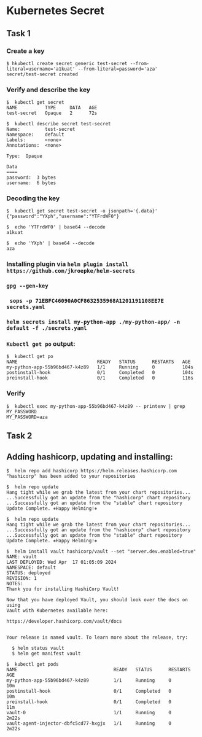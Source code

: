 # Kubernetes Secret

## Task 1

### Create a key

```shell
$ hkubectl create secret generic test-secret --from-literal=username='a1kuat' --from-literal=password='aza'
secret/test-secret created
```

### Verify and describe the key

```shell
$  kubectl get secret
NAME          TYPE     DATA   AGE
test-secret   Opaque   2      72s
```

```shell
$  kubectl describe secret test-secret
Name:         test-secret
Namespace:    default
Labels:       <none>
Annotations:  <none>

Type:  Opaque

Data
====
password:  3 bytes
username:  6 bytes
```

### Decoding the key

```shell
$  kubectl get secret test-secret -o jsonpath='{.data}'
{"password":"YXph","username":"YTFrdWF0"}
```

```shell
$  echo 'YTFrdWF0' | base64 --decode
a1kuat
```

```shell
$  echo 'YXph' | base64 --decode
aza
```
### Installing plugin via `helm plugin install https://github.com/jkroepke/helm-secrets`

### ```gpg --gen-key```

### ``` sops -p 71EBFC46090A0CF8632535968A1201191108EE7E secrets.yaml```

### ```helm secrets install my-python-app ./my-python-app/ -n default -f ./secrets.yaml```

### `Kubectl get po` output:

```shell
$  kubectl get po
NAME                             READY   STATUS      RESTARTS   AGE
my-python-app-55b96bd467-k4z89   1/1     Running     0          104s
postinstall-hook                 0/1     Completed   0          104s
preinstall-hook                  0/1     Completed   0          116s
```

### Verify

```shell
$  kubectl exec my-python-app-55b96bd467-k4z89 -- printenv | grep MY_PASSWORD
MY_PASSWORD=aza
```

## Task 2

## Adding hashicorp, updating and installing:

```shell
$  helm repo add hashicorp https://helm.releases.hashicorp.com
"hashicorp" has been added to your repositories
```

```shell
$  helm repo update
Hang tight while we grab the latest from your chart repositories...
...Successfully got an update from the "hashicorp" chart repository
...Successfully got an update from the "stable" chart repository
Update Complete. ⎈Happy Helming!⎈
```

```shell
$  helm repo update
Hang tight while we grab the latest from your chart repositories...
...Successfully got an update from the "hashicorp" chart repository
...Successfully got an update from the "stable" chart repository
Update Complete. ⎈Happy Helming!⎈
```

```shell
$  helm install vault hashicorp/vault --set "server.dev.enabled=true"
NAME: vault
LAST DEPLOYED: Wed Apr  17 01:05:09 2024
NAMESPACE: default
STATUS: deployed
REVISION: 1
NOTES:
Thank you for installing HashiCorp Vault!

Now that you have deployed Vault, you should look over the docs on using
Vault with Kubernetes available here:

https://developer.hashicorp.com/vault/docs


Your release is named vault. To learn more about the release, try:

  $ helm status vault
  $ helm get manifest vault
```

```shell
$  kubectl get pods
NAME                                   READY   STATUS      RESTARTS   AGE
my-python-app-55b96bd467-k4z89         1/1     Running     0          10m
postinstall-hook                       0/1     Completed   0          10m
preinstall-hook                        0/1     Completed   0          11m
vault-0                                1/1     Running     0          2m22s
vault-agent-injector-dbfc5cd77-hxgjx   1/1     Running     0          2m22s
```

